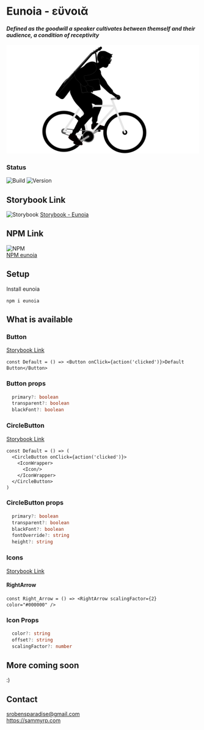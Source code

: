 # Eunoia - εὔνοιᾰ

#### <i>Defined as the goodwill a speaker cultivates between themself and their audience, a condition of receptivity</i>

![logo](https://raw.githubusercontent.com/SammyRobensParadise/eunoia/master/public/eunoia_logo.png)

### Status

![Build](https://img.shields.io/github/workflow/status/SammyRobensParadise/eunoia/semantic-release?style=for-the-badge)
![Version](https://img.shields.io/npm/v/eunoia?style=for-the-badge)

## Storybook Link

![Storybook](https://user-images.githubusercontent.com/321738/63501763-88dbf600-c4cc-11e9-96cd-94adadc2fd72.png)
[Storybook - Eunoia](https://confident-morse-bbc2f8.netlify.com/?path=/story/button--default)

## NPM Link

![NPM](https://avatars0.githubusercontent.com/u/6078720?s=200&v=4)\
[NPM eunoia](https://www.npmjs.com/package/eunoia)

## Setup

Install eunoia

```
npm i eunoia
```

## What is available

### Button

[Storybook Link](https://confident-morse-bbc2f8.netlify.com/?path=/story/button--default)

```tsx
const Default = () => <Button onClick={action('clicked')}>Default Button</Button>
```

### Button props

```ts
  primary?: boolean
  transparent?: boolean
  blackFont?: boolean
```

### CircleButton

[Storybook Link](https://confident-morse-bbc2f8.netlify.com/?path=/story/circlebutton--default)

```tsx
const Default = () => (
  <CircleButton onClick={action('clicked')}>
    <IconWrapper>
      <Icon/>
    </IconWrapper>
  </CircleButton>
)
```
### CircleButton props
```ts
  primary?: boolean
  transparent?: boolean
  blackFont?: boolean
  fontOverride?: string
  height?: string
```
### Icons
[Storybook Link](https://confident-morse-bbc2f8.netlify.com/?path=/story/icons--right-arrow)
#### RightArrow
```tsx
const Right_Arrow = () => <RightArrow scalingFactor={2} color="#000000" />
```
### Icon Props
```ts
  color?: string
  offset?: string
  scalingFactor?: number
```
## More coming soon

:)

## Contact

srobensparadise@gmail.com \
https://sammyrp.com
